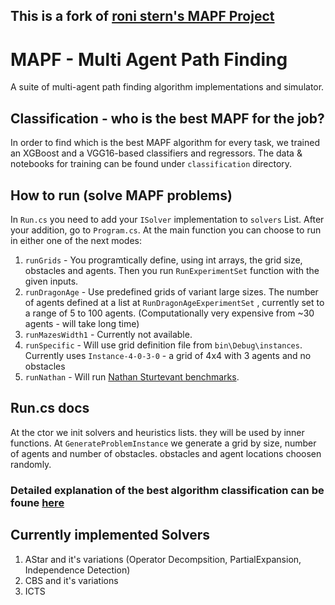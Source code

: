 ## This is a fork of [roni stern's MAPF Project](https://github.com/ronistern/mapf) ##

# MAPF - Multi Agent Path Finding

A suite of multi-agent path finding algorithm implementations and simulator.

## Classification - who is the best MAPF for the job? ##
In order to find which is the best MAPF algorithm for every task, we trained an XGBoost and a VGG16-based classifiers and regressors.
The data & notebooks for training can be found under `classification` directory.

## How to run (solve MAPF problems) ##
In `Run.cs` you need to add your `ISolver` implementation to `solvers` List. 
After your addition, go to `Program.cs`. 
At the main function you can choose to run in either one of the next modes:
1. `runGrids` - You programtically define, using int arrays, the grid size, obstacles and agents. Then you run `RunExperimentSet` function with the given inputs.
2. `runDragonAge` - Use predefined grids of variant large sizes. The number of agents defined at a list at `RunDragonAgeExperimentSet` , currently set to a range of 5 to 100 agents. (Computationally very expensive from ~30 agents - will take long time)
3. `runMazesWidth1` - Currently not available.
4. `runSpecific`  - Will use grid definition file from `bin\Debug\instances`. Currently uses `Instance-4-0-3-0` -  a grid of 4x4 with 3 agents and no obstacles
5. `runNathan` - Will run [Nathan Sturtevant benchmarks](https://movingai.com/benchmarks/mapf/index.html).

## Run.cs docs ##
At the ctor we init solvers and heuristics lists. they will be used by inner functions.
At `GenerateProblemInstance` we generate a grid by size, number of agents and number of obstacles.
	obstacles and agent locations choosen randomly.

### Detailed explanation of the best algorithm classification can be foune [here](https://github.com/OmriKaduri/MAPF-Classification/tree/master/classification/src) ###

## Currently implemented Solvers ##
1. AStar and it's variations (Operator Decompsition, PartialExpansion, Independence Detection)
2. CBS and it's variations
3. ICTS 
